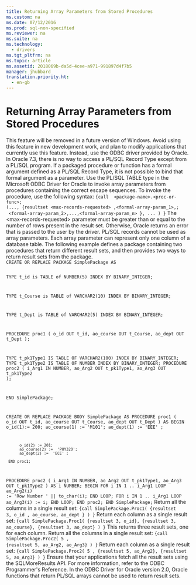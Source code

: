 ```yaml
---
title: Returning Array Parameters from Stored Procedures
ms.custom: na
ms.date: 07/12/2016
ms.prod: sql-non-specified
ms.reviewer: na
ms.suite: na
ms.technology: 
  - drivers
ms.tgt_pltfrm: na
ms.topic: article
ms.assetid: 2018069b-da5d-4cee-a971-991897d4f7b5
manager: jhubbard
translation.priority.ht: 
  - en-gb
---
```

# Returning Array Parameters from Stored Procedures
<?xml version="1.0" encoding="utf-8"?>
<developerConceptualDocument xmlns="http://ddue.schemas.microsoft.com/authoring/2003/5" xmlns:xlink="http://www.w3.org/1999/xlink" xmlns:xsi="http://www.w3.org/2001/XMLSchema-instance" xsi:schemaLocation="http://ddue.schemas.microsoft.com/authoring/2003/5 http://dduestorage.blob.core.windows.net/ddueschema/developer.xsd">
  <introduction>
    <alert class="important">
      <para>This feature will be removed in a future version of Windows. Avoid using this feature in new development work, and plan to modify applications that currently use this feature. Instead, use the ODBC driver provided by Oracle.</para>
    </alert>
    <para>In Oracle 7.3, there is no way to access a PL/SQL Record Type except from a PL/SQL program. If a packaged procedure or function has a formal argument defined as a PL/SQL Record Type, it is not possible to bind that formal argument as a parameter. Use the PL/SQL TABLE type in the Microsoft ODBC Driver for Oracle to invoke array parameters from procedures containing the correct escape sequences.</para>
    <para>To invoke the procedure, use the following syntax:</para>
    <code>{call  &lt;package-name&gt;.&lt;proc-or-func&gt;;
(..., {resultset &lt;max-records-requested&gt; ,&lt;formal-array-param_1&gt;,;
 &lt;formal-array-param_2&gt;,...,&lt;formal-array-param_n&gt; }, ... ) }</code>
    <alert class="note">
      <para>The &lt;max-records-requested&gt; parameter must be greater than or equal to the number of rows present in the result set. Otherwise, Oracle returns an error that is passed to the user by the driver.</para>
      <para>PL/SQL records cannot be used as array parameters. Each array parameter can represent only one column of a database table.</para>
    </alert>
    <para>The following example defines a package containing two procedures that return different result sets, and then provides two ways to return result sets from the package.</para>
  </introduction>
  <section>
    <title>Package definition:</title>
    <content>
      <code>CREATE OR REPLACE PACKAGE SimplePackage AS

TYPE t_id is TABLE of  NUMBER(5)
    INDEX BY BINARY_INTEGER;

TYPE t_Course is TABLE of VARCHAR2(10)
    INDEX BY BINARY_INTEGER;

TYPE t_Dept is TABLE of VARCHAR2(5)
    INDEX BY BINARY_INTEGER;

PROCEDURE proc1
   (
   o_id             OUT    t_id,
   ao_course       OUT    t_Course,
   ao_dept         OUT    t_Dept
   );

TYPE t_pk1Type1 IS TABLE OF VARCHAR2(100) INDEX BY BINARY_INTEGER;
TYPE t_pk1Type2 IS TABLE OF NUMBER INDEX BY BINARY_INTEGER;
PROCEDURE proc2
   (
   i_Arg1         IN    NUMBER,
   ao_Arg2         OUT   t_pk1Type1,
   ao_Arg3         OUT   t_pk1Type2
   );

END SimplePackage;

CREATE OR REPLACE PACKAGE BODY SimplePackage AS
    PROCEDURE  proc1 ( o_id OUT t_id,
    ao_course OUT t_Course, ao_dept OUT t_Dept   ) AS
    BEGIN
          o_id(1):= 200;
          ao_course(1) :=  'M101';
          ao_dept(1) :=  'EEE' ;

          o_id(2) := 201;
          ao_course(2) :=  'PHY320';
          ao_dept(2) :=  'ECE' ;

     END proc1;
PROCEDURE proc2
   (
   i_Arg1         IN    NUMBER,
   ao_Arg2         OUT   t_pk1Type1,
   ao_Arg3         OUT   t_pk1Type2
   )
AS
   i   NUMBER;
BEGIN
   FOR i IN 1 .. i_Arg1 LOOP
      ao_Arg2(i) := 'Row Number ' || to_char(i);
   END LOOP;
   FOR i IN 1 .. i_Arg1 LOOP
      ao_Arg3(i) := i;
   END LOOP;
END proc2;
END SimplePackage;</code>
      <procedure>
        <title>To invoke procedure PROC1</title>
        <steps class="ordered">
          <step>
            <content>
              <para>Return all the columns in a single result set: </para>
              <code>{call SimplePackage.Proc1( {resultset  3, o_id , ao_course, ao_dept  } ) }</code>
            </content>
          </step>
          <step>
            <content>
              <para>Return each column as a single result set: </para>
              <code>{call SimplePackage.Proc1( {resultset 3, o_id},  {resultset 3, ao_course}, {resultset 3, ao_dept} ) }</code>
              <para>This returns three result sets, one for each column. </para>
            </content>
          </step>
        </steps>
      </procedure>
      <procedure>
        <title>To invoke procedure PROC2</title>
        <steps class="ordered">
          <step>
            <content>
              <para>Return all the columns in a single result set: </para>
              <code>{call SimplePackage.Proc2( 5 , {resultset  5, ao_Arg2, ao_Arg3} ) }</code>
            </content>
          </step>
          <step>
            <content>
              <para>Return each column as a single result set: </para>
              <code>{call SimplePackage.Proc2( 5 , {resultset 5, ao_Arg2}, {resultset 5, ao_Arg3} ) }</code>
            </content>
          </step>
        </steps>
      </procedure>
      <para>Ensure that your applications fetch all the result sets using the <legacyLink xlink:href="d9f49520-72d7-4234-8635-260d0ce4199c">SQLMoreResults</legacyLink> API. For more information, refer to the <legacyItalic>ODBC Programmer's Reference</legacyItalic>.</para>
      <alert class="note">
        <para>In the ODBC Driver for Oracle version 2.0, Oracle functions that return PL/SQL arrays cannot be used to return result sets.</para>
      </alert>
    </content>
  </section>
  <relatedTopics />
</developerConceptualDocument>